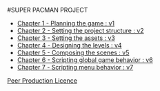 #SUPER PACMAN PROJECT

* [Chapter 1 - Planning the game : v1](v1)
* [Chapter 2 - Setting the project structure : v2](v2)
* [Chapter 3 - Setting the assets : v3](v3)
* [Chapter 4 - Designing the levels : v4](v4)
* [Chapter 5 - Composing the scenes : v5](v5)
* [Chapter 6 - Scripting global game behavior : v6](v6)
* [Chapter 7 - Scripting menu behavior : v7](v7)

[Peer Production Licence][1]

[1]: http://p2pfoundation.net/Peer_Production_License
